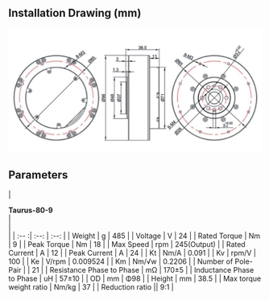 ## **Installation Drawing (mm)**
![mkdocs](../img/Taurus-80-9.jpg)
## **Parameters**
| <div style="width: 80pt">**Taurus-80-9**</div> | <div style="width: 20pt"></div> | <div style="width: 80pt"></div> |
| :-- :| :--: | :--: |
| Weight | g | 485 |
| Voltage | V | 24 |
| Rated Torque | Nm | 9 |
| Peak Torque | Nm | 18 |
| Max Speed | rpm | 245(Output) |
| Rated Current | A | 12 |
| Peak Current | A | 24 |
| Kt | Nm/A | 0.091 |
| Kv | rpm/V | 100 |
| Ke | V/rpm | 0.009524 |
| Km | Nm/√w | 0.2206 |
| Number of Pole-Pair | | 21 |
| Resistance Phase to Phase | mΩ | 170±5 |
| Inductance Phase to Phase | uH | 57±10 |
| OD | mm | Φ98 |
| Height | mm | 38.5 |
| Max torque weight ratio | Nm/kg | 37 |
| Reduction ratio || 9:1 |
